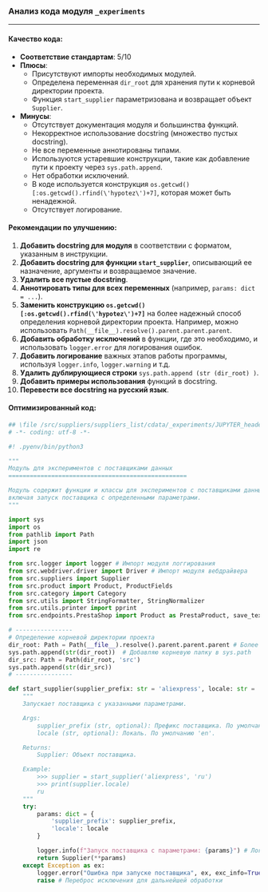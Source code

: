 ### **Анализ кода модуля `_experiments`**

---

#### **Качество кода**:
- **Соответствие стандартам**: 5/10
- **Плюсы**:
  - Присутствуют импорты необходимых модулей.
  - Определена переменная `dir_root` для хранения пути к корневой директории проекта.
  - Функция `start_supplier` параметризована и возвращает объект `Supplier`.
- **Минусы**:
  - Отсутствует документация модуля и большинства функций.
  - Некорректное использование docstring (множество пустых docstring).
  - Не все переменные аннотированы типами.
  - Используются устаревшие конструкции, такие как добавление пути к проекту через `sys.path.append`.
  - Нет обработки исключений.
  - В коде используется конструкция `os.getcwd()[:os.getcwd().rfind(\'hypotez\')+7]`, которая может быть ненадежной.
  - Отсутствует логирование.

#### **Рекомендации по улучшению**:
1. **Добавить docstring для модуля** в соответствии с форматом, указанным в инструкции.
2. **Добавить docstring для функции `start_supplier`**, описывающий ее назначение, аргументы и возвращаемое значение.
3. **Удалить все пустые docstring**.
4. **Аннотировать типы для всех переменных** (например, `params: dict = ...`).
5. **Заменить конструкцию `os.getcwd()[:os.getcwd().rfind(\'hypotez\')+7]`** на более надежный способ определения корневой директории проекта. Например, можно использовать `Path(__file__).resolve().parent.parent.parent`.
6. **Добавить обработку исключений** в функции, где это необходимо, и использовать `logger.error` для логирования ошибок.
7. **Добавить логирование** важных этапов работы программы, используя `logger.info`, `logger.warning` и т.д.
8. **Удалить дублирующиеся строки** `sys.path.append (str (dir_root) )`.
9. **Добавить примеры использования** функций в docstring.
10. **Перевести все docstring на русский язык**.

#### **Оптимизированный код**:

```python
## \file /src/suppliers/suppliers_list/cdata/_experiments/JUPYTER_header.py
# -*- coding: utf-8 -*-

#! .pyenv/bin/python3

"""
Модуль для экспериментов с поставщиками данных
==================================================

Модуль содержит функции и классы для экспериментов с поставщиками данных,
включая запуск поставщика с определенными параметрами.
"""

import sys
import os
from pathlib import Path
import json
import re

from src.logger import logger # Импорт модуля логгирования
from src.webdriver.driver import Driver # Импорт модуля вебдрайвера
from src.suppliers import Supplier
from src.product import Product, ProductFields
from src.category import Category
from src.utils import StringFormatter, StringNormalizer
from src.utils.printer import pprint
from src.endpoints.PrestaShop import Product as PrestaProduct, save_text_file

# ----------------
# Определение корневой директории проекта
dir_root: Path = Path(__file__).resolve().parent.parent.parent # Более надежный способ определения корневой директории
sys.path.append(str(dir_root))  # Добавляю корневую папку в sys.path
dir_src: Path = Path(dir_root, 'src')
sys.path.append(str(dir_src))
# ----------------

def start_supplier(supplier_prefix: str = 'aliexpress', locale: str = 'en') -> Supplier:
    """
    Запускает поставщика с указанными параметрами.

    Args:
        supplier_prefix (str, optional): Префикс поставщика. По умолчанию 'aliexpress'.
        locale (str, optional): Локаль. По умолчанию 'en'.

    Returns:
        Supplier: Объект поставщика.

    Example:
        >>> supplier = start_supplier('aliexpress', 'ru')
        >>> print(supplier.locale)
        ru
    """
    try:
        params: dict = {
            'supplier_prefix': supplier_prefix,
            'locale': locale
        }

        logger.info(f"Запуск поставщика с параметрами: {params}") # Логгирование запуска поставщика
        return Supplier(**params)
    except Exception as ex:
        logger.error("Ошибка при запуске поставщика", ex, exc_info=True) # Логгирование ошибки
        raise # Переброс исключения для дальнейшей обработки